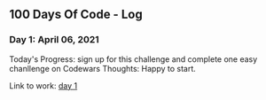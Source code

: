 ## 100 Days Of Code - Log

### Day 1: April 06, 2021

Today's Progress: sign up for this challenge and complete one easy chanllenge on Codewars
Thoughts: Happy to start.

Link to work:
[day 1](day1.js)
